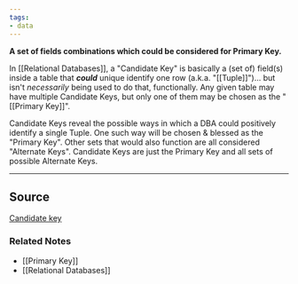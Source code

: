 ```yaml
---
tags:
- data
---
```

**A set of fields combinations which could be considered for Primary Key.**

In [[Relational Databases]], a "Candidate Key" is basically a (set of) field(s) inside a table that ***could*** unique identify one row (a.k.a. "[[Tuple]]")... but isn't *necessarily* being used to do that, functionally. Any given table may have multiple Candidate Keys, but only one of them may be chosen as the "[[Primary Key]]". 

Candidate Keys reveal the possible ways in which a DBA could positively identify a single Tuple. One such way will be chosen & blessed as the "Primary Key". Other sets that would also function are all considered "Alternate Keys". Candidate Keys are just the Primary Key and all sets of possible Alternate Keys.

---



## Source

[Candidate key](https://en.wikipedia.org/wiki/Candidate_key)

### Related Notes
- [[Primary Key]] 
- [[Relational Databases]]